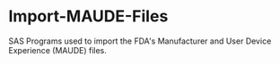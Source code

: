 # Import-MAUDE-Files
SAS Programs used to import the FDA's Manufacturer and User Device Experience (MAUDE) files.
